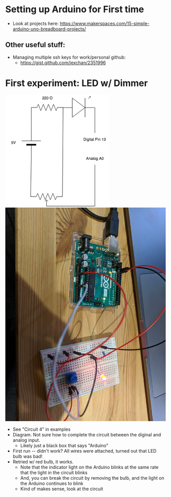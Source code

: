 # Setting up Arduino for First time
- Look at projects here: https://www.makerspaces.com/15-simple-arduino-uno-breadboard-projects/

## Other useful stuff:
- Managing multiple ssh keys for work/personal github:
  - https://gist.github.com/jexchan/2351996


# First experiment: LED w/ Dimmer
![Circuit 4](https://github.com/BenDundee/black_caeser/blob/master/labnotes/2018-12-01.png)
<img src="https://github.com/BenDundee/black_caeser/blob/master/labnotes/2018-12-01-build.jpg">
 - See "Circuit 4" in examples
 - Diagram. Not sure how to complete the circuit between the diginal and analog input.
   - Likely just a black box that says "Arduino"
 - First run -- didn't work? All wires were attached, turned out that LED bulb was bad!
 - Retried w/ red bulb, it works.
   - Note that the indicator light on the Arduino blinks at the same rate that the light in the circuit blinks
   - And, you can break the circuit by removing the bulb, and the light on the Arduino continues to blink
   - Kind of makes sense, look at the circuit
  

